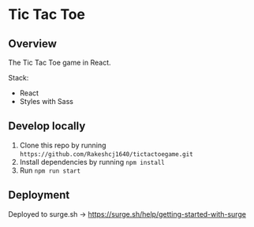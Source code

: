 # Tic Tac Toe

## Overview

The Tic Tac Toe game in React.

Stack:

- React
- Styles with Sass

## Develop locally

1. Clone this repo by running `https://github.com/Rakeshcj1640/tictactoegame.git`
2. Install dependencies by running `npm install`
3. Run `npm run start`

## Deployment

Deployed to surge.sh -> https://surge.sh/help/getting-started-with-surge

